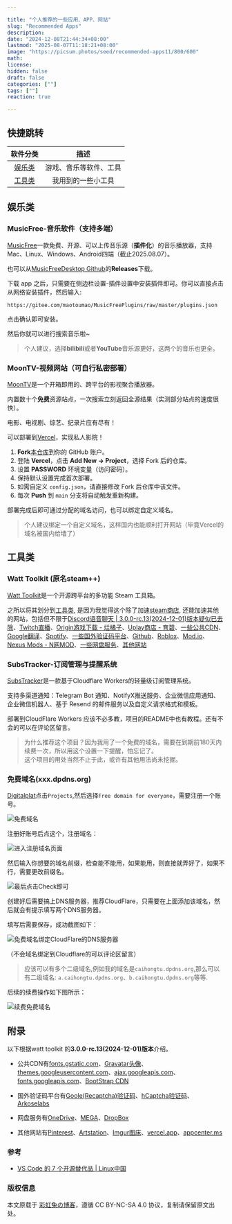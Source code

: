 ```yaml
---

title: "个人推荐的一些应用、APP、网站"
slug: "Recommended Apps"
description: 
date: "2024-12-08T21:44:34+08:00"
lastmod: "2025-08-07T11:18:21+08:00"
image: "https://picsum.photos/seed/recommended-apps11/800/600"
math: 
license: 
hidden: false
draft: false 
categories: [""]
tags: [""]
reaction: true

---
```


## 快捷跳转

| 软件分类      | 描述 |
| :-: | :-: |
| [娱乐类](#娱乐类) | 游戏、音乐等软件、工具 |
| [工具类](#工具类) | 我用到的一些小工具 |

## 娱乐类

### MusicFree-音乐软件（支持多端）

[MusicFree](https://musicfree.catcat.work/)一款免费、开源、可以上传音乐源（**插件化**）的音乐播放器，支持Mac、Linux、Windows、Android四端（截止2025.08.07）。

也可以从[MusicFreeDesktop Github](https://github.com/maotoumao/MusicFreeDesktop)的**Releases**下载。

下载 app 之后，只需要在侧边栏设置-插件设置中安装插件即可。你可以直接点击从网络安装插件，然后输入:
```
https://gitee.com/maotoumao/MusicFreePlugins/raw/master/plugins.json
```
点击确认即可安装。

然后你就可以进行搜索音乐啦~

> 个人建议，选择**bilibili**或者**YouTube**音乐源更好，这两个的音乐也更全。

### MoonTV-视频网站（可自行私密部署）

[MoonTV](https://github.com/LunaTechLab/MoonTV)是一个开箱即用的、跨平台的影视聚合播放器。

内置数十个**免费**资源站点，一次搜索立刻返回全源结果（实测部分站点的速度很快）。

电影、电视剧、综艺、纪录片应有尽有！

可以部署到[Vercel](https://vercel.com/)，实现私人影院！

1. **Fork**[本仓库](https://github.com/LunaTechLab/MoonTV)到你的 GitHub 账户。
2. 登陆 **Vercel**，点击 **Add New → Project**，选择 Fork 后的仓库。
3. 设置 **PASSWORD** 环境变量（访问密码）。
4. 保持默认设置完成首次部署。
5. 如需自定义 `config.json`，请直接修改 Fork 后仓库中该文件。
6. 每次 **Push** 到 `main` 分支将自动触发重新构建。

部署完成后即可通过分配的域名访问，也可以绑定自定义域名。

> 个人建议绑定一个自定义域名，这样国内也能顺利打开网站（毕竟Vercel的域名被国内给墙了）

## 工具类

### Watt Toolkit (原名steam++)

[Watt Toolkit](https://steampp.net/)是一个开源跨平台的多功能 Steam 工具箱。

之所以将其划分到[工具类](#工具类), 是因为我觉得这个除了加速[steam商店](https://store.steampowered.com/), 还能加速其他的网站，包括但不限于[Discord语音聊天 | 3.0.0-rc.13(2024-12-01)版本疑似已去除](https://discord.com/)、[Twitch直播](https://www.twitch.tv/)、[Origin游戏下载 - 烂橘子](https://www.origin.com/)、[Uplay商店 - 育碧](https://zh-cn.ubisoft.com/ubisoftconnect)、[一些公共CDN](#参考)、[Google翻译](https://translate.google.com/)、[Spotify](https://www.spotify.com)、[一些国外验证码平台](#参考)、[Github](https://www.github.com)、[Roblox](https://www.roblox.com)、[Mod.io](https://www.mod.io)、[Nexus Mods - N网MOD](https://www.nexusmods.com)、[一些网盘服务](#参考)、[其他网站](#参考)

### SubsTracker-订阅管理与提醒系统

[SubsTracker](https://github.com/wangwangit/SubsTracker)是一款基于Cloudflare Workers的轻量级订阅管理系统。

支持多渠道通知：Telegram Bot 通知、NotifyX推送服务、企业微信应用通知、企业微信机器人、基于 Resend 的邮件服务以及自定义请求格式和模板。

部署到CloudFlare Workers 应该不必多教，项目的README中也有教程。还有不会的可以在评论区留言。

> 为什么推荐这个项目？因为我用了一个免费的域名，需要在到期前180天内续费一次，所以用这个设置一下提醒，怕忘记了。<br>
> 这个项目的用处当然不止于此，或许有其他用法尚未挖掘。

### 免费域名(xxx.dpdns.org)

[Digitalplat](https://digitalplat.org/)点击`Projects`,然后选择`Free domain for everyone`，需要注册一个账号。

![免费域名](https://s2.loli.net/2025/08/07/VqSR29vOgHMrfnu.png)

注册好账号后点这个，注册域名：

![进入注册域名页面](https://s2.loli.net/2025/08/07/TyjeXwE6o9Ztlmg.png)

然后输入你想要的域名前缀，检查能不能用，如果能用，则直接就弄好了，如果不行，需要更改前缀名。

![最后点击Check即可](https://s2.loli.net/2025/08/07/C9qwbv2KWZiog3D.png)

创建好后需要搞上DNS服务器，推荐CloudFlare，只需要在上面添加该域名，然后就会有提示填写两个DNS服务器。

填写后需要保存，成功截图如下：

![免费域名绑定CloudFlare的DNS服务器](https://s2.loli.net/2025/08/07/R2JjtHZGe7kbdDV.png)

（不会域名绑定到Cloudflare的可以评论区留言）

> 应该可以有多个二级域名,例如我的域名是`caihongtu.dpdns.org`,那么可以有二级域名: `a.caihongtu.dpdns.org`、`b.caihongtu.dpdns.org`等等.

后续的续费操作如下图所示：

![续费免费域名](https://s2.loli.net/2025/08/07/UKrpyOXgcln95fQ.png)

## 附录

以下根据watt toolkit 的**3.0.0-rc.13(2024-12-01)版本**介绍。

- 公共CDN有[fonts.gstatic.com](fonts.gstatic.com)、[Gravatar头像](gravatar.com)、[themes.googleusercontent.com](themes.googleusercontent.com)、[ajax.googleapis.com](ajax.googleapis.com)、[fonts.googleapis.com](fonts.googleapis.com)、[BootStrap CDN](maxcdn.bootstrapcdn.com/bootstrap)

- 国外验证码平台有[Goole(Recaptcha)验证码](https://www.google.com/recaptcha)、[hCaptcha验证码](https://www.hcaptcha.com)、[Arkoselabs](https://www.arkoselabs.com)

- 网盘服务有[OneDrive](https://onedrive.live.com)、[MEGA](https://mega.io)、[DropBox](https://dropbox.com)

- 其他网站有[Pinterest](https://www.pinterest.com)、[Artstation](https://www.artstation.com)、[Imgur图床](https://www.imgur.com)、[vercel.app](https://vercel.app)、[appcenter.ms](https://appcenter.ms)

### 参考

- [VS Code 的 7 个开源替代品 | Linux中国](https://linux.cn/article-12382-1.html)

### 版权信息

本文原载于 [彩虹兔の博客](https://cai-hong-tu-blog.pages.dev/)，遵循 CC BY-NC-SA 4.0 协议，复制请保留原文出处。
